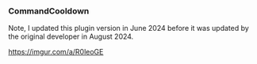### CommandCooldown

Note, I updated this plugin version in June 2024 before it was updated by the original developer in August 2024.

https://imgur.com/a/R0leoGE
